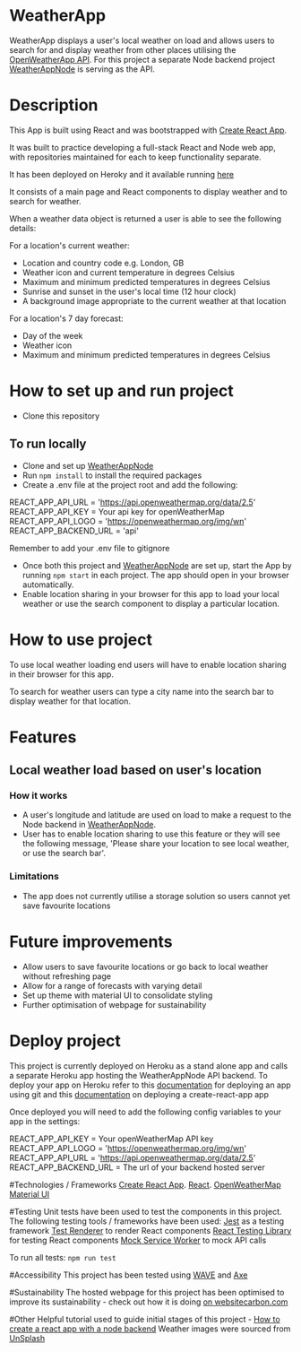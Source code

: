# WeatherApp
WeatherApp displays a user's local weather on load and allows users to search for and display weather from other places utilising the [OpenWeatherApp API](https://openweathermap.org/api). For this project a separate Node backend project [WeatherAppNode](https://github.com/kmaaallen/WeatherAppNode) is serving as the API.

# Description
This App is built using React and was bootstrapped with [Create React App](https://github.com/facebook/create-react-app).

It was built to practice developing a full-stack React and Node web app, with repositories maintained for each to keep functionality separate.

It has been deployed on Heroky and it available running [here](https://react-weather-app-front-end.herokuapp.com/)

It consists of a main page and React components to display weather and to search for weather.

When a weather data object is returned a user is able to see the following details:

For a location's current weather:
- Location and country code e.g. London, GB
- Weather icon and current temperature in degrees Celsius
- Maximum and minimum predicted temperatures in degrees Celsius
- Sunrise and sunset in the user's local time (12 hour clock)
- A background image appropriate to the current weather at that location

For a location's 7 day forecast:
- Day of the week
- Weather icon
- Maximum and minimum predicted temperatures in degrees Celsius

# How to set up and run project
- Clone this repository

## To run locally
- Clone and set up [WeatherAppNode](https://github.com/kmaaallen/WeatherAppNode)
- Run `npm install` to install the required packages
- Create a .env file at the project root and add the following:

REACT_APP_API_URL = 'https://api.openweathermap.org/data/2.5'
REACT_APP_API_KEY = Your api key for openWeatherMap
REACT_APP_API_LOGO = 'https://openweathermap.org/img/wn'
REACT_APP_BACKEND_URL = 'api'

Remember to add your .env file to gitignore

- Once both this project and [WeatherAppNode](https://github.com/kmaaallen/WeatherAppNode) are set up, start the App by running `npm start` in each project. The app should open in your browser automatically.
- Enable location sharing in your browser for this app to load your local weather or use the search component to display a particular location.


# How to use project
To use local weather loading end users will have to enable location sharing in their browser for this app.

To search for weather users can type a city name into the search bar to display weather for that location.

# Features
## Local weather load based on user's location
### How it works
- A user's longitude and latitude are used on load to make a request to the Node backend in [WeatherAppNode](https://github.com/kmaaallen/WeatherAppNode).
- User has to enable location sharing to use this feature or they will see the following message, 'Please share your location to see local weather, or use the search bar'.

### Limitations
- The app does not currently utilise a storage solution so users cannot yet save favourite locations

# Future improvements
- Allow users to save favourite locations or go back to local weather without refreshing page
- Allow for a range of forecasts with varying detail
- Set up theme with material UI to consolidate styling
- Further optimisation of webpage for sustainability

# Deploy project
This project is currently deployed on Heroku as a stand alone app and calls a separate Heroku app hosting the WeatherAppNode API backend.
To deploy your app on Heroku refer to this [documentation](https://devcenter.heroku.com/categories/deploying-with-git) for deploying an app using git and this [documentation](https://facebook.github.io/create-react-app/docs/deployment) on deploying a create-react-app app

Once deployed you will need to add the following config variables to your app in the settings:

REACT_APP_API_KEY = Your openWeatherMap API key
REACT_APP_API_LOGO = 'https://openweathermap.org/img/wn'
REACT_APP_API_URL = 'https://api.openweathermap.org/data/2.5'
REACT_APP_BACKEND_URL = The url of your backend hosted server

#Technologies / Frameworks
[Create React App](https://facebook.github.io/create-react-app/docs/getting-started).
[React](https://reactjs.org/).
[OpenWeatherMap](https://openweathermap.org)
[Material UI](https://mui.com/)

#Testing
Unit tests have been used to test the components in this project. The following testing tools / frameworks have been used:
[Jest](https://jestjs.io/) as a testing framework
[Test Renderer](https://reactjs.org/docs/test-renderer.html) to render React components
[React Testing Library](https://testing-library.com/docs/react-testing-library/intro/) for testing React components
[Mock Service Worker](https://mswjs.io/) to mock API calls

To run all tests: `npm run test`

#Accessibility
This project has been tested using [WAVE](https://wave.webaim.org/) and [Axe](https://www.deque.com/axe/devtools/)

#Sustainability
The hosted webpage for this project has been optimised to improve its sustainability - check out how it is doing [on websitecarbon.com](https://www.websitecarbon.com/website/react-weather-app-front-end-herokuapp-com/)

#Other
Helpful tutorial used to guide initial stages of this project - [How to create a react app with a node backend](https://www.freecodecamp.org/news/how-to-create-a-react-app-with-a-node-backend-the-complete-guide/)
Weather images were sourced from [UnSplash](https://unsplash.com/)
